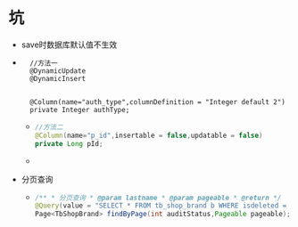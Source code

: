 # 坑 

- save时数据库默认值不生效
  
- ```jav
    //方法一
    @DynamicUpdate
    @DynamicInsert
    
    
    @Column(name="auth_type",columnDefinition = "Integer default 2")
    private Integer authType;
    ```
  
  - ```java
    //方法二
    @Column(name="p_id",insertable = false,updatable = false)
    private Long pId;
    ```
  
  - 
  
- 分页查询

  - ```java
    /** * 分页查询 * @param lastname * @param pageable * @return */
    @Query(value = "SELECT * FROM tb_shop_brand b WHERE isdeleted = 0 and audit_status=?1  ORDER BY update_time desc nulls last,audit_time desc NULLS LAST",        countQuery = "SELECT count(*) FROM  tb_shop_brand b WHERE isdeleted = 0 and audit_status=?1", nativeQuery = true)
    Page<TbShopBrand> findByPage(int auditStatus,Pageable pageable);
    ```

    